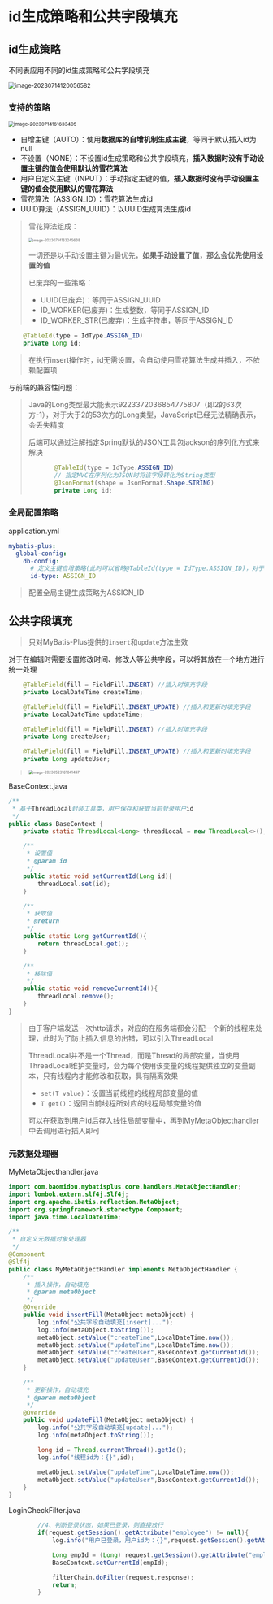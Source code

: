 # id生成策略和公共字段填充

## id生成策略

不同表应用不同的id生成策略和公共字段填充

<img src="img/4.id生成策略和公共字段填充/image-20230714120056582.png" alt="image-20230714120056582" style="zoom: 80%;" />

### 支持的策略

<img src="img/4.id生成策略和公共字段填充/image-20230714161633405.png" alt="image-20230714161633405" style="zoom:67%;" />

- 自增主键（AUTO）：使用**数据库的自增机制生成主键**，等同于默认插入id为null
- 不设置（NONE）：不设置id生成策略和公共字段填充，**插入数据时没有手动设置主键的值会使用默认的雪花算法**
- 用户自定义主键（INPUT）：手动指定主键的值，**插入数据时没有手动设置主键的值会使用默认的雪花算法**
- 雪花算法（ASSIGN_ID）：雪花算法生成id
- UUID算法（ASSIGN_UUID）：以UUID生成算法生成id

> 雪花算法组成：
>
> <img src="img/4.id生成策略和公共字段填充/image-20230714163245638.png" alt="image-20230714163245638" style="zoom: 50%;" />
>
> 一切还是以手动设置主键为最优先，**如果手动设置了值，那么会优先使用设置的值**
>
> 已废弃的一些策略：
>
> - UUID(已废弃)：等同于ASSIGN_UUID
> - ID_WORKER(已废弃)：生成整数，等同于ASSIGN_ID
> - ID_WORKER_STR(已废弃)：生成字符串，等同于ASSIGN_ID

```java
    @TableId(type = IdType.ASSIGN_ID)
    private Long id;
```

> 在执行insert操作时，id无需设置，会自动使用雪花算法生成并插入，不依赖配置项

与前端的兼容性问题：

> Java的Long类型最大能表示9223372036854775807（即2的63次方-1），对于大于2的53次方的Long类型，JavaScript已经无法精确表示，会丢失精度
>
> 后端可以通过注解指定Spring默认的JSON工具包jackson的序列化方式来解决
>
> ```java
>        @TableId(type = IdType.ASSIGN_ID)
>        // 指定MVC在序列化为JSON时将该字段转化为String类型
>        @JsonFormat(shape = JsonFormat.Shape.STRING)
>        private Long id;
> ```

### 全局配置策略

application.yml

```yaml
mybatis-plus:
  global-config:
    db-config:
      # 定义主键自增策略(此时可以省略@TableId(type = IdType.ASSIGN_ID)，对于名称为id的属性就会自动填充)
      id-type: ASSIGN_ID
```

> 配置全局主键生成策略为ASSIGN_ID

## 公共字段填充

> 只对MyBatis-Plus提供的`insert`和`update`方法生效

对于在编辑时需要设置修改时间、修改人等公共字段，可以将其放在一个地方进行统一处理

```java
    @TableField(fill = FieldFill.INSERT) //插入时填充字段
    private LocalDateTime createTime;

    @TableField(fill = FieldFill.INSERT_UPDATE) //插入和更新时填充字段
    private LocalDateTime updateTime;

    @TableField(fill = FieldFill.INSERT) //插入时填充字段
    private Long createUser;

    @TableField(fill = FieldFill.INSERT_UPDATE) //插入和更新时填充字段
    private Long updateUser;
```

> <img src="img/4.id生成策略和公共字段填充/image-20230523161841497.png" alt="image-20230523161841497" style="zoom:50%;" />

BaseContext.java

```java
/**
 * 基于ThreadLocal封装工具类，用户保存和获取当前登录用户id
 */
public class BaseContext {
    private static ThreadLocal<Long> threadLocal = new ThreadLocal<>();

    /**
     * 设置值
     * @param id
     */
    public static void setCurrentId(Long id){
        threadLocal.set(id);
    }

    /**
     * 获取值
     * @return
     */
    public static Long getCurrentId(){
        return threadLocal.get();
    }

    /**
     * 移除值
     */
    public static void removeCurrentId(){
        threadLocal.remove();
    }
}
```

> 由于客户端发送一次http请求，对应的在服务端都会分配一个新的线程来处理，此时为了防止插入信息的出错，可以引入ThreadLocal
>
> ThreadLocal并不是一个Thread，而是Thread的局部变量，当使用ThreadLocal维护变量时，会为每个使用该变量的线程提供独立的变量副本，只有线程内才能修改和获取，具有隔离效果
>
> - `set(T value)`：设置当前线程的线程局部变量的值
> - `T get()`：返回当前线程所对应的线程局部变量的值
>
> 可以在获取到用户id后存入线性局部变量中，再到MyMetaObjecthandler中去调用进行插入即可

### 元数据处理器

MyMetaObjecthandler.java

```java
import com.baomidou.mybatisplus.core.handlers.MetaObjectHandler;
import lombok.extern.slf4j.Slf4j;
import org.apache.ibatis.reflection.MetaObject;
import org.springframework.stereotype.Component;
import java.time.LocalDateTime;

/**
 * 自定义元数据对象处理器
 */
@Component
@Slf4j
public class MyMetaObjectHandler implements MetaObjectHandler {
    /**
     * 插入操作，自动填充
     * @param metaObject
     */
    @Override
    public void insertFill(MetaObject metaObject) {
        log.info("公共字段自动填充[insert]...");
        log.info(metaObject.toString());
        metaObject.setValue("createTime",LocalDateTime.now());
        metaObject.setValue("updateTime",LocalDateTime.now());
        metaObject.setValue("createUser",BaseContext.getCurrentId());
        metaObject.setValue("updateUser",BaseContext.getCurrentId());
    }

    /**
     * 更新操作，自动填充
     * @param metaObject
     */
    @Override
    public void updateFill(MetaObject metaObject) {
        log.info("公共字段自动填充[update]...");
        log.info(metaObject.toString());

        long id = Thread.currentThread().getId();
        log.info("线程id为：{}",id);

        metaObject.setValue("updateTime",LocalDateTime.now());
        metaObject.setValue("updateUser",BaseContext.getCurrentId());
    }
}
```

LoginCheckFilter.java

```java
        //4、判断登录状态，如果已登录，则直接放行
        if(request.getSession().getAttribute("employee") != null){
            log.info("用户已登录，用户id为：{}",request.getSession().getAttribute("employee"));

            Long empId = (Long) request.getSession().getAttribute("employee");
            BaseContext.setCurrentId(empId);

            filterChain.doFilter(request,response);
            return;
        }
```

